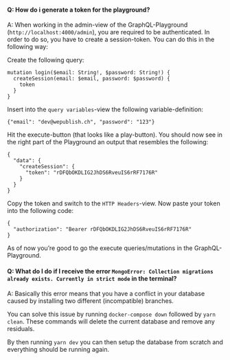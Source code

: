 #### Q: How do i generate a token for the playground?
A: When working in the admin-view of the GraphQL-Playground (`http://localhost:4000/admin`), you are required to be authenticated. In order to do so, you have to create a session-token. You can do this in the following way: 

Create the following query: 
``` 
mutation login($email: String!, $password: String!) {    
  createSession(email: $email, password: $password) {     
    token  
  }
}
```
Insert into the `query variables`-view the following variable-definition: 
```
{"email": "dev@wepublish.ch", "password": "123"}
``` 
Hit the execute-button (that looks like a play-button). You should now see in the right part of the Playground an output that resembles the following: 
```
{
  "data": {
    "createSession": {
      "token": "rDFQbOKDLIG2JhDS6RveuIS6rRF7176R"
    }
  }
}
``` 
Copy the token and switch to the `HTTP Headers`-view. Now paste your token into the following code: 
```
{
  "authorization": "Bearer rDFQbOKDLIG2JhDS6RveuIS6rRF7176R"
}
``` 
As of now you’re good to go the execute queries/mutations in the GraphQL-Playground. 

#### Q: What do I do if I receive the error `MongoError: Collection migrations already exists. Currently in strict mode` in the terminal?
A: Basically this error means that you have a conflict in your database caused by installing two different (incompatible) branches. 

You can solve this issue by running `docker-compose down` followed by `yarn clean`. These commands will delete the current database and remove any residuals. 

By then running `yarn dev` you can then setup the database from scratch and everything should be running again. 
